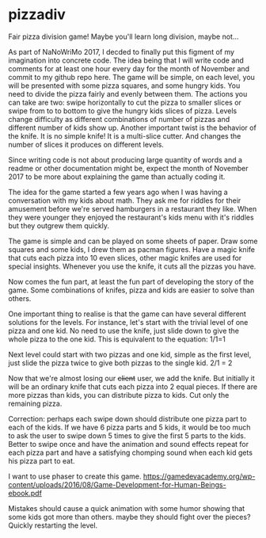 # pizzadiv
Fair pizza division game! Maybe you'll learn long division, maybe not...

As part of NaNoWriMo 2017, I decded to finally put this figment of my imagination into concrete code. The idea being that I will write code and comments for at least one hour every day for the month of November and commit to my github repo here.
The game will be simple, on each level, you will be presented with some pizza squares, and some hungry kids. You need to divide the pizza fairly and evenly between them.
The actions you can take are two: swipe horizontally to cut the pizza to smaller slices or swipe from to to bottom to give the hungry kids slices of pizza.
Levels change difficulty as different combinations of number of pizzas and different number of kids show up. Another important twist is the behavior of the knife. It is no simple knife! It is a multi-slice cutter. And changes the number of slices it produces on different levels.

Since writing code is not about producing large quantity of words and a readme or other documentation might be, expect the month of November 2017 to be more about explaining the game than actually coding it.

The idea for the game started a few years ago when I was having a conversation with my kids about math. They ask me for riddles for their amusement before we're served hamburgers in a restaurant they like. When they were younger they enjoyed the restaurant's kids menu with it's riddles but they outgrew them quickly.

The game is simple and can be played on some sheets of paper. Draw some squares and some kids, I drew them as pacman figures. Have a magic knife that cuts each pizza into 10 even slices, other magic knifes are used for special insights. Whenever you use the knife, it cuts all the pizzas you have.

Now comes the fun part, at least the fun part of developing the story of the game. Some combinations of knifes, pizza and kids are easier to solve than others.

One important thing to realise is that the game can have several different solutions for the levels. For instance, let's start with the trivial level of one pizza and one kid. No need to use the knife, just slide down to give the whole pizza to the one kid.
This is equivalent to the equation: 1/1=1

Next level could start with two pizzas and one kid, simple as the first level, just slide the pizza twice to give both pizzas to the single kid. 2/1 = 2

Now that we're almost losing our ~~client~~ user, we add the knife. But initially it will be an ordinary knife that cuts each pizza into 2 equal pieces.
If there are more pizzas than kids, you can distribute pizza to kids. Cut only the remaining pizza.

Correction: perhaps each swipe down should distribute one pizza part to each of the kids. If we have 6 pizza parts and 5 kids, it would be too much to ask the user to swipe down 5 times to give the first 5 parts to the kids. Better to swipe once and have the animation and sound effects repeat for each pizza part and have a satisfying chomping sound when each kid gets his pizza part to eat.

I want to use phaser to create this game.
https://gamedevacademy.org/wp-content/uploads/2016/08/Game-Development-for-Human-Beings-ebook.pdf

Mistakes should cause a quick animation with some humor showing that some kids got more than others. maybe they should fight over the pieces?
Quickly restarting the level.
